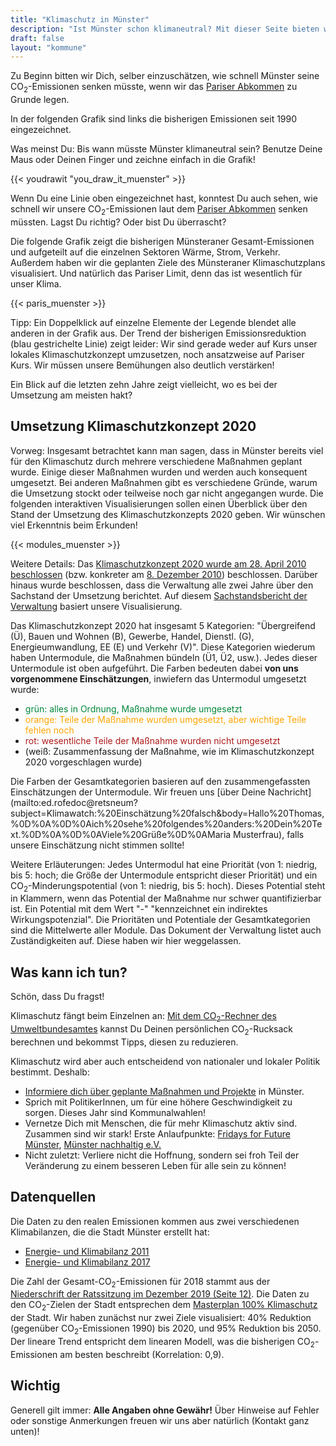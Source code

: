```yaml
---
title: "Klimaschutz in Münster"
description: "Ist Münster schon klimaneutral? Mit dieser Seite bieten wir interessierten MünsteranerInnen die Möglichkeit, sich schnell und einfach über Klimaschutz in Münster zu informieren."
draft: false
layout: "kommune"
---
```


Zu Beginn bitten wir Dich, selber einzuschätzen, wie schnell Münster seine
CO<sub>2</sub>-Emissionen senken müsste, wenn wir das [Pariser Abkommen](../../paris-limits) zu Grunde legen.

In der folgenden Grafik sind links die bisherigen Emissionen seit 1990 eingezeichnet.

Was meinst Du: Bis wann müsste Münster klimaneutral sein? Benutze Deine Maus oder Deinen Finger und zeichne einfach in die Grafik!

{{< youdrawit "you_draw_it_muenster" >}}

Wenn Du eine Linie oben eingezeichnet hast, konntest Du auch sehen, wie schnell wir unsere CO<sub>2</sub>-Emissionen laut dem [Pariser Abkommen](../../paris-limits) senken müssten. Lagst Du richtig? Oder bist Du überrascht?

Die folgende Grafik zeigt die bisherigen Münsteraner Gesamt-Emissionen und aufgeteilt auf die einzelnen Sektoren Wärme, Strom, Verkehr. Außerdem haben wir die geplanten Ziele des Münsteraner Klimaschutzplans visualisiert. Und natürlich das Pariser Limit, denn das ist wesentlich für unser Klima.

{{< paris_muenster >}}

Tipp: Ein Doppelklick auf einzelne Elemente der Legende blendet alle anderen in der Grafik aus.
Der Trend der bisherigen Emissionsreduktion (blau gestrichelte Linie) zeigt leider:
Wir sind gerade weder auf Kurs unser lokales Klimaschutzkonzept umzusetzen, noch ansatzweise auf Pariser Kurs. Wir müssen unsere Bemühungen also deutlich verstärken!

Ein Blick auf die letzten zehn Jahre zeigt vielleicht, wo es bei der Umsetzung am meisten hakt?

## Umsetzung Klimaschutzkonzept 2020

Vorweg: Insgesamt betrachtet kann man sagen, dass in Münster bereits viel
für den Klimaschutz durch mehrere verschiedene Maßnahmen geplant wurde.
Einige dieser Maßnahmen wurden und werden auch konsequent umgesetzt.
Bei anderen Maßnahmen gibt es verschiedene Gründe, warum die Umsetzung
stockt oder teilweise noch gar nicht angegangen wurde. Die folgenden
interaktiven Visualisierungen sollen einen Überblick über den Stand der
Umsetzung des Klimaschutzkonzepts 2020 geben. Wir wünschen viel Erkenntnis
beim Erkunden!

{{< modules_muenster >}}

Weitere Details:
Das [Klimaschutzkonzept 2020 wurde am 28. April 2010 beschlossen](https://www.stadt-muenster.de/sessionnet/sessionnetbi/to0040.php?__ksinr=7271&toselect=96517)
(bzw. konkreter am [8. Dezember 2010](https://www.stadt-muenster.de/sessionnet/sessionnetbi/to0040.php?__ksinr=7276&toselect=102482))
beschlossen. Darüber hinaus wurde beschlossen, dass die Verwaltung alle
zwei Jahre über den Sachstand der Umsetzung berichtet. Auf diesem
[Sachstandsbericht der Verwaltung](https://www.stadt-muenster.de/sessionnet/sessionnetbi/getfile.php?id=435054&type=do) basiert unsere Visualisierung.

Das Klimaschutzkonzept 2020 hat insgesamt 5 Kategorien: "Übergreifend (Ü),
Bauen und Wohnen (B), Gewerbe, Handel, Dienstl. (G), Energieumwandlung, EE (E) und Verkehr (V)".
Diese Kategorien wiederum haben Untermodule, die Maßnahmen bündeln (Ü1, Ü2, usw.).
Jedes dieser Untermodule ist oben aufgeführt. Die Farben bedeuten
dabei **von uns vorgenommene Einschätzungen**, inwiefern das Untermodul umgesetzt
wurde:

- <span style="color:#01873B">grün: alles in Ordnung, Maßnahme wurde umgesetzt</span>
- <span style="color:orange">orange: Teile der Maßnahme wurden umgesetzt, aber wichtige Teile fehlen noch</span>
- <span style="color:#AE1B1B">rot: wesentliche Teile der Maßnahme wurden nicht umgesetzt</span>
- (weiß: Zusammenfassung der Maßnahme, wie im Klimaschutzkonzept 2020 vorgeschlagen wurde)

Die Farben der Gesamtkategorien basieren auf den zusammengefassten Einschätzungen der Untermodule. Wir freuen uns [über Deine Nachricht](mailto:ed.rofedoc@retsneum?subject=Klimawatch:%20Einschätzung%20falsch&body=Hallo%20Thomas,%0D%0A%0D%0Aich%20sehe%20folgendes%20anders:%20Dein%20Text.%0D%0A%0D%0AViele%20Grüße%0D%0AMaria Musterfrau), falls unsere Einschätzung nicht stimmen sollte!

Weitere Erläuterungen: Jedes Untermodul hat eine Priorität (von 1: niedrig,
bis 5: hoch; die Größe der Untermodule entspricht dieser Priorität) und ein  CO<sub>2</sub>-Minderungspotential (von 1: niedrig,
bis 5: hoch). Dieses Potential steht in Klammern, wenn das Potential der
Maßnahme nur schwer quantifizierbar ist. Ein Potential mit dem Wert "-"
"kennzeichnet ein indirektes Wirkungspotenzial". Die Prioritäten und Potentiale
der Gesamtkategorien sind die Mittelwerte aller Module. Das Dokument der Verwaltung
listet auch Zuständigkeiten auf. Diese haben wir hier weggelassen.


## Was kann ich tun?

Schön, dass Du fragst!

Klimaschutz fängt beim Einzelnen an: [Mit dem CO<sub>2</sub>-Rechner des Umweltbundesamtes](https://uba.co2-rechner.de/de_DE/) kannst Du Deinen persönlichen CO<sub>2</sub>-Rucksack berechnen und bekommst Tipps, diesen zu reduzieren.

Klimaschutz wird aber auch entscheidend von nationaler und lokaler Politik bestimmt.
Deshalb:

- [Informiere dich über geplante Maßnahmen und Projekte](https://www.stadt-muenster.de/klima/) in Münster.
- Sprich mit PolitikerInnen, um für eine höhere Geschwindigkeit zu sorgen. Dieses Jahr sind Kommunalwahlen!
- Vernetze Dich mit Menschen, die für mehr Klimaschutz aktiv sind. Zusammen sind wir stark! Erste Anlaufpunkte: [Fridays for Future Münster](https://fff-muenster.de/), [Münster nachhaltig e.V.](http://muenster-nachhaltig.de/)
- Nicht zuletzt: Verliere nicht die Hoffnung, sondern sei froh Teil der Veränderung zu einem besseren Leben für alle sein zu können!

## Datenquellen

Die Daten zu den realen Emissionen kommen aus zwei verschiedenen Klimabilanzen, die die Stadt Münster erstellt hat:

- [Energie- und Klimabilanz 2011](https://www.stadt-muenster.de/sessionnet/sessionnetbi/vo0050.php?__kvonr=2004035809)
- [Energie- und Klimabilanz 2017](https://www.stadt-muenster.de/sessionnet/sessionnetbi/vo0050.php?__kvonr=2004044154)

Die Zahl der Gesamt-CO<sub>2</sub>-Emissionen für 2018 stammt aus der [Niederschrift der Ratssitzung im Dezember 2019 (Seite 12)](https://www.stadt-muenster.de/sessionnet/sessionnetbi/to0040.php?__ksinr=11318).
Die Daten zu den CO<sub>2</sub>-Zielen der Stadt entsprechen dem [Masterplan 100% Klimaschutz](https://www.stadt-muenster.de/klima/unser-klima-2050.html) der Stadt.
Wir haben zunächst nur zwei Ziele visualisiert: 40% Reduktion (gegenüber
CO<sub>2</sub>-Emissionen 1990) bis 2020, und 95% Reduktion bis 2050. Der lineare Trend
entspricht dem linearen Modell, was die bisherigen CO<sub>2</sub>-Emissionen am besten beschreibt (Korrelation: 0,9).

## Wichtig

Generell gilt immer: **Alle Angaben ohne Gewähr!** Über Hinweise auf
Fehler oder sonstige Anmerkungen freuen wir uns aber natürlich (Kontakt ganz unten)!
